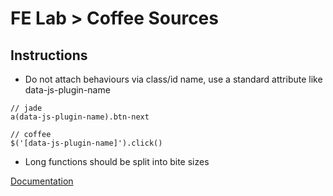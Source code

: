 FE Lab > Coffee Sources
=================

Instructions
-------------

- Do not attach behaviours via class/id name, use a standard attribute like data-js-plugin-name
```
// jade
a(data-js-plugin-name).btn-next

// coffee
$('[data-js-plugin-name]').click()
```
- Long functions should be split into bite sizes

[Documentation](https://loweproferotech.atlassian.net/wiki/display/IL/The+JavaScript+Standard)